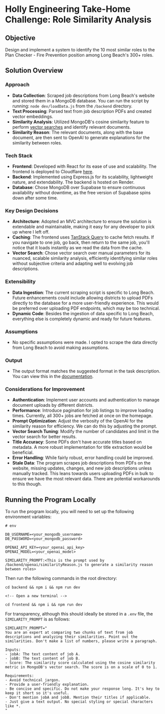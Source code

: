 # Holly Engineering Take-Home Challenge: Role Similarity Analysis

## Objective

Design and implement a system to identify the 10 most similar roles to the Plan Checker - Fire Prevention position among Long Beach's 300+ roles.

## Solution Overview

### Approach

- **Data Collection**: Scraped job descriptions from Long Beach's website and stored them in a MongoDB database. You can run the script by running: `node dev/loadData.js` from the `/backend` directory.
- **Text Processing**: Parsed text from job description PDFs and created vector embeddings.
- **Similarity Analysis**: Utilized MongoDB's cosine similarity feature to perform [vector searches](https://www.mongodb.com/docs/atlas/atlas-vector-search/tutorials/vector-search-quick-start/?tck=ai_as_web) and identify relevant documents.
- **Similarity Reason**: The relevant documents, along with the base document, are then sent to OpenAI to generate explanations for the similarity between roles.

### Tech Stack

- **Frontend**: Developed with React for its ease of use and scalability. The frontend is deployed to Cloudflare [here](https://holly-6uz.pages.dev/).
- **Backend**: Implemented using Express.js for its scalability, lightweight nature, and extendability. The backend is hosted on Render.
- **Database**: Chose MongoDB over Supabase to ensure continuous availability without downtime, as the free version of Supabase spins down after some time.

### Key Design Decisions

- **Architecture**: Adopted an MVC architecture to ensure the solution is extendable and maintainable, making it easy for any developer to pick up where I left off.
- **Caching**: The frontend uses [TanStack Query](https://tanstack.com/query/latest) to cache fetch results. If you navigate to one job, go back, then return to the same job, you'll notice that it loads instantly as we read the data from the cache.
- **Vector Search**: Chose vector search over manual parameters for its nuanced, scalable similarity analysis, efficiently identifying similar roles without subjective criteria and adapting well to evolving job descriptions.

### Extensibility

- **Data Ingestion**: The current scraping script is specific to Long Beach. Future enhancements could include allowing districts to upload PDFs directly to the database for a more user-friendly experience. This would be preferred over uploading PDF endpoints, which may be too technical.
- **Dynamic Code**: Besides the ingestion of data specific to Long Beach, everything else is completely dynamic and ready for future features.

### Assumptions

- No specific assumptions were made. I opted to scrape the data directly from Long Beach to avoid making assumptions.

### Output

- The output format matches the suggested format in the task description. You can view this in the [documentation](https://documenter.getpostman.com/view/33618537/2sAYdcqs4G#1233915a-cec2-4785-8a01-62e06e77761e).

### Considerations for Improvement

- **Authentication**: Implement user accounts and authentication to manage document uploads by different districts.
- **Performance**: Introduce pagination for job listings to improve loading times. Currently, all 300+ jobs are fetched at once on the homepage.
- **Prompt Optimization**: Adjust the verbosity of the OpenAI for the similarity reason for efficiency. We can do this by adjusting the prompt.
- **Vector Search Tuning**: Modify the number of candidates and limit in the vector search for better results.
- **Title Accuracy**: Some PDFs don't have accurate titles based on metadata. A more robust implementation for title extraction would be beneficial.
- **Error Handling**: While fairly robust, error handling could be improved.
- **Stale Data**: The program scrapes job descriptions from PDFs on the website, missing updates, changes, and new job descriptions unless manually tracked. This leans towards users uploading PDFs in bulk to ensure we have the most relevant data. There are potential workarounds to this though.

## Running the Program Locally

To run the program locally, you will need to set up the following environment variables:

```
# env

DB_USERNAME=<your_mongodb_username>
DB_PASSWORD=<your_mongodb_password>

OPENAI_API_KEY=<your_openai_api_key>
OPENAI_MODEL=<your_openai_model>

SIMILARITY_PROMPT:<This is the prompt used by /backend/openai/similarityReason.js to generate a similarity reason between roles>
```

Then run the following commands in the root directory:

```
cd backend && npm i && npm run dev

<!-- Open a new terminal -->

cd frontend && npm i && npm run dev
```

For transparency, although this should ideally be stored in a `.env` file, the `SIMILARITY_PROMPT` is as follows:

```
SIMILARITY_PROMPT="
You are an expert at comparing two chunks of text from job descriptions and analyzing their similarities. Point out the similarities. Don't make a list of numbers, please write a paragraph.

Inputs:
- jobA: The text content of job A.
- jobB: The text content of job B.
- Score: The similarity score calculated using the cosine similarity metric in MongoDB's vector search. The score is on a scale of 0 to 1.

Requirements:
- Avoid technical jargon.
- Provide a user-friendly explanation.
- Be concise and specific. Do not make your response long. It's key to keep it short so it's useful.
- Don't mention jobA and jobB. Mention their titles if applicable.
- Just give a text output. No special styling or special characters like *.
"
```
